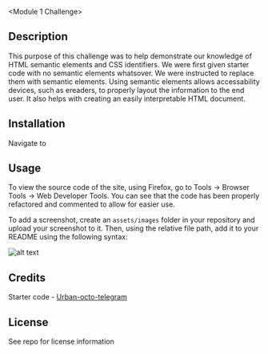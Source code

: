  <Module 1 Challenge>

## Description

<!-- Provide a short description explaining the what, why, and how of your project. Use the following questions as a guide:

- What was your motivation?
- Why did you build this project? (Note: the answer is not "Because it was a homework assignment.")
- What problem does it solve?
- What did you learn? -->

This purpose of this challenge was to help demonstrate our knowledge of HTML semantic elements and CSS identifiers. We were first given starter code with no semantic elements whatsover. We were instructed to replace them with semantic elements. Using semantic elements allows accessability devices, such as ereaders, to properly layout the information to the end user. It also helps with creating an easily interpretable HTML document.



## Installation

Navigate to <insert URL here>

## Usage

To view the source code of the site, using Firefox, go to Tools -> Browser Tools -> Web Developer Tools. You can see that the code has been properly refactored and commented to allow for easier use.

To add a screenshot, create an `assets/images` folder in your repository and upload your screenshot to it. Then, using the relative file path, add it to your README using the following syntax:

![alt text](assets/images/screenshot.png)

## Credits

Starter code - [Urban-octo-telegram](https://github.com/coding-boot-camp/urban-octo-telegram)

## License

See repo for license information


